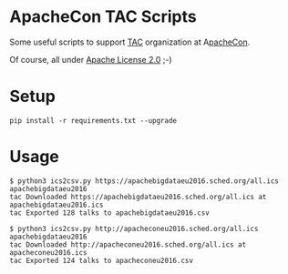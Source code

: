 # ApacheCon TAC Scripts

Some useful scripts to support [TAC](https://www.apache.org/travel/) organization at A[pacheCon](http://apachecon.com/).

Of course, all under [Apache License 2.0](https://www.apache.org/licenses/LICENSE-2.0) ;-)

# Setup

```
pip install -r requirements.txt --upgrade
```

# Usage 

```
$ python3 ics2csv.py https://apachebigdataeu2016.sched.org/all.ics apachebigdataeu2016
tac Downloaded https://apachebigdataeu2016.sched.org/all.ics at apachebigdataeu2016.ics
tac Exported 128 talks to apachebigdataeu2016.csv
```

```
$ python3 ics2csv.py http://apacheconeu2016.sched.org/all.ics apachebigdataeu2016
tac Downloaded http://apacheconeu2016.sched.org/all.ics at apacheconeu2016.ics
tac Exported 124 talks to apacheconeu2016.csv
```

